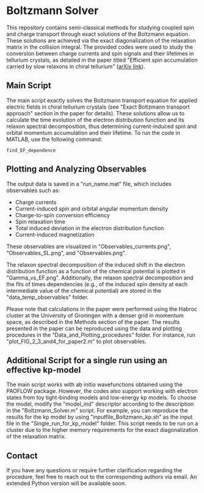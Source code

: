 # Boltzmann Solver

This repository contains semi-classical methods for studying coupled spin and charge transport through exact solutions of the Boltzmann equation. These solutions are achieved via the exact diagonalization of the relaxation matrix in the collision integral. The provided codes were used to study the conversion between charge currents and spin signals and their lifetimes in tellurium crystals, as detailed in the paper
titled "Efficient spin accumulation carried by slow relaxons in chiral tellurium"
([arXiv link](https://arxiv.org/abs/2407.01187)). 

## Main Script

The main script exactly solves the Boltzmann transport equation for applied electric fields in chiral tellurium crystals (see "Exact Boltzmann transport approach" section in the paper for details). These solutions allow us to calculate the time evolution of the electron distribution function and its relaxon spectral decomposition, thus determining current-induced spin and orbital momentum accumulation and their lifetime. To run the code in MATLAB, use the following command:

```
find_EF_dependence
```

## Plotting and Analyzing Observables

The output data is saved in a "run_name.mat" file, which includes observables such as:
- Charge currents
- Current-induced spin and orbital angular momentum density
- Charge-to-spin conversion efficiency
- Spin relaxation time
- Total induced deviation in the electron distribution function
- Current-induced magnetization

These observables are visualized in "Observables_currents.png", "Observables_SL.png", and "Observables.png". 

The relaxon spectral decomposition of the induced shift in the electron distribution function as a function of the chemical potential is plotted in "Gamma_vs_EF.png". Additionally, the relaxon spectral decomposition and the fits of times dependencies (e.g., of the induced spin density at each intermediate value of the chemical potential) are stored in the "data_temp_observables" folder.

Please note that calculations in the paper were performed using the Habroc
cluster at the University of Groningen with a denser grid in momentum space, as described in the Methods section of the paper. The results
presented in the paper can be reproduced using the data and plotting procedures in the "Data_and_Plotting_procedures" folder. For instance, run "plot_FIG_2_3_and4_for_paper2.m" to plot observables.

## Additional Script for a single run using an effective kp-model

The main script works with ab initio wavefunctions obtained using the PAOFLOW package. However, the codes also support working with electron states from toy tight-binding models and low-energy kp models. To choose the model, modify the "model_ind" descriptor according to the description in the "Boltzmann_Solver.m" script. For example, you can reproduce the results for the kp model by using "inputfile_Boltzmann_kp.sh" as the input file in the "Single_run_for_kp_model" folder. This script needs to be run on a cluster due to the higher memory requirements for the exact diagonalization of the relaxation matrix.

## Contact

If you have any questions or require further clarification regarding
the procedure, feel free to reach out to the corresponding authors via
email. An extended Python version will be available soon.
